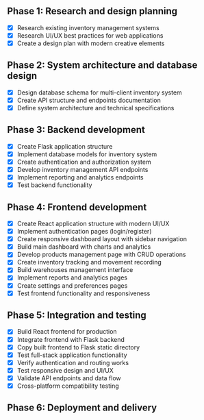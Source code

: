 ## Phase 1: Research and design planning
- [x] Research existing inventory management systems
- [x] Research UI/UX best practices for web applications
- [x] Create a design plan with modern creative elements

## Phase 2: System architecture and database design
- [x] Design database schema for multi-client inventory system
- [x] Create API structure and endpoints documentation
- [x] Define system architecture and technical specifications
## Phase 3: Backend development
- [x] Create Flask application structure
- [x] Implement database models for inventory system
- [x] Create authentication and authorization system
- [x] Develop inventory management API endpoints
- [x] Implement reporting and analytics endpoints
- [x] Test backend functionality
## Phase 4: Frontend development
- [x] Create React application structure with modern UI/UX
- [x] Implement authentication pages (login/register)
- [x] Create responsive dashboard layout with sidebar navigation
- [x] Build main dashboard with charts and analytics
- [x] Develop products management page with CRUD operations
- [x] Create inventory tracking and movement recording
- [x] Build warehouses management interface
- [x] Implement reports and analytics pages
- [x] Create settings and preferences pages
- [x] Test frontend functionality and responsiveness
## Phase 5: Integration and testing
- [x] Build React frontend for production
- [x] Integrate frontend with Flask backend
- [x] Copy built frontend to Flask static directory
- [x] Test full-stack application functionality
- [x] Verify authentication and routing works
- [x] Test responsive design and UI/UX
- [x] Validate API endpoints and data flow
- [x] Cross-platform compatibility testing
## Phase 6: Deployment and delivery

